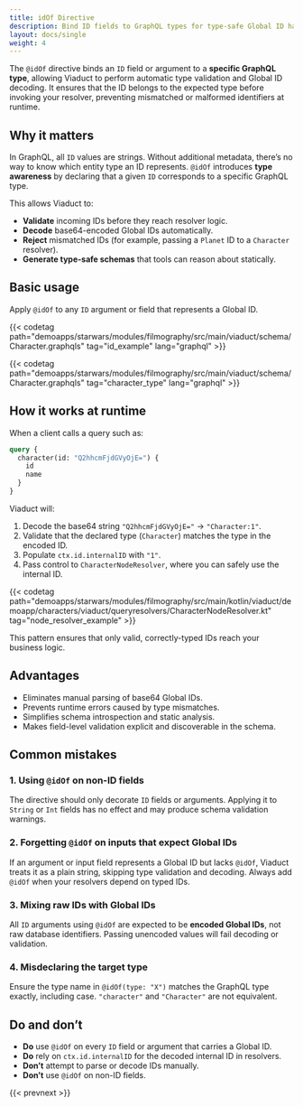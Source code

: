 ```yaml
---
title: idOf Directive
description: Bind ID fields to GraphQL types for type-safe Global ID handling in Viaduct.
layout: docs/single
weight: 4
---
```


The `@idOf` directive binds an `ID` field or argument to a **specific GraphQL type**, allowing Viaduct to perform
automatic type validation and Global ID decoding. It ensures that the ID belongs to the expected type before invoking
your resolver, preventing mismatched or malformed identifiers at runtime.

## Why it matters

In GraphQL, all `ID` values are strings. Without additional metadata, there’s no way to know which entity type an ID
represents. `@idOf` introduces **type awareness** by declaring that a given `ID` corresponds to a specific GraphQL type.

This allows Viaduct to:

- **Validate** incoming IDs before they reach resolver logic.
- **Decode** base64-encoded Global IDs automatically.
- **Reject** mismatched IDs (for example, passing a `Planet` ID to a `Character` resolver).
- **Generate type-safe schemas** that tools can reason about statically.

## Basic usage

Apply `@idOf` to any `ID` argument or field that represents a Global ID.

{{< codetag path="demoapps/starwars/modules/filmography/src/main/viaduct/schema/Character.graphqls" tag="id_example" lang="graphql" >}}

{{< codetag path="demoapps/starwars/modules/filmography/src/main/viaduct/schema/Character.graphqls" tag="character_type" lang="graphql" >}}

## How it works at runtime

When a client calls a query such as:

```graphql
query {
  character(id: "Q2hhcmFjdGVyOjE=") {
    id
    name
  }
}
```

Viaduct will:

1. Decode the base64 string `"Q2hhcmFjdGVyOjE="` → `"Character:1"`.
2. Validate that the declared type (`Character`) matches the type in the encoded ID.
3. Populate `ctx.id.internalID` with `"1"`.
4. Pass control to `CharacterNodeResolver`, where you can safely use the internal ID.

{{< codetag path="demoapps/starwars/modules/filmography/src/main/kotlin/viaduct/demoapp/characters/viaduct/queryresolvers/CharacterNodeResolver.kt" tag="node_resolver_example" >}}

This pattern ensures that only valid, correctly-typed IDs reach your business logic.

## Advantages

- Eliminates manual parsing of base64 Global IDs.
- Prevents runtime errors caused by type mismatches.
- Simplifies schema introspection and static analysis.
- Makes field-level validation explicit and discoverable in the schema.

## Common mistakes

### 1. Using `@idOf` on non-ID fields

The directive should only decorate `ID` fields or arguments. Applying it to `String` or `Int` fields has no effect and
may produce schema validation warnings.

### 2. Forgetting `@idOf` on inputs that expect Global IDs

If an argument or input field represents a Global ID but lacks `@idOf`, Viaduct treats it as a plain string, skipping
type validation and decoding. Always add `@idOf` when your resolvers depend on typed IDs.

### 3. Mixing raw IDs with Global IDs

All `ID` arguments using `@idOf` are expected to be **encoded Global IDs**, not raw database identifiers. Passing
unencoded values will fail decoding or validation.

### 4. Misdeclaring the target type

Ensure the type name in `@idOf(type: "X")` matches the GraphQL type exactly, including case. `"character"` and
`"Character"` are not equivalent.

## Do and don’t

- **Do** use `@idOf` on every `ID` field or argument that carries a Global ID.
- **Do** rely on `ctx.id.internalID` for the decoded internal ID in resolvers.
- **Don’t** attempt to parse or decode IDs manually.
- **Don’t** use `@idOf` on non-ID fields.

{{< prevnext >}}
